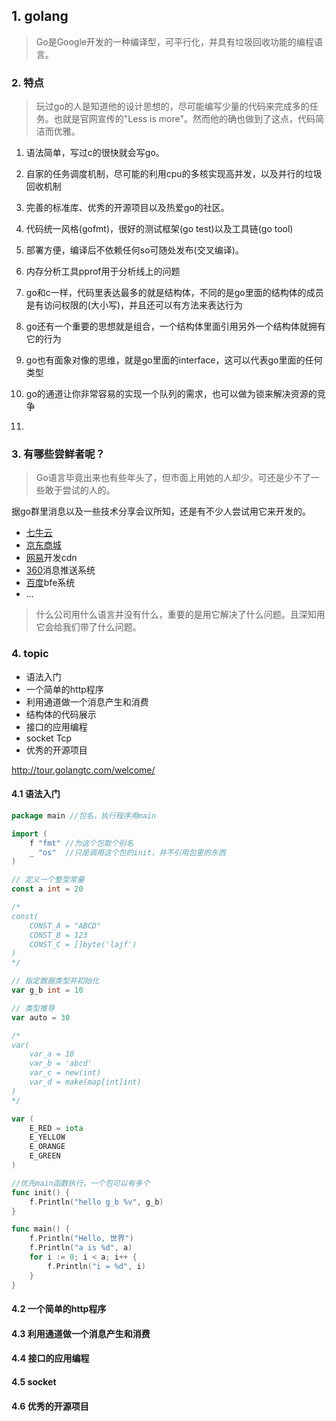 ## 1. golang

> Go是Google开发的一种编译型，可平行化，并具有垃圾回收功能的编程语言。

### 2. 特点

> 玩过go的人是知道他的设计思想的，尽可能编写少量的代码来完成多的任务。也就是官网宣传的"Less is more"。然而他的确也做到了这点，代码简洁而优雅。

1. 语法简单，写过c的很快就会写go。

2. 自家的任务调度机制，尽可能的利用cpu的多核实现高并发，以及并行的垃圾回收机制

3. 完善的标准库、优秀的开源项目以及热爱go的社区。

4. 代码统一风格(gofmt)，很好的测试框架(go test)以及工具链(go tool)

5. 部署方便，编译后不依赖任何so可随处发布(交叉编译)。

6. 内存分析工具pprof用于分析线上的问题

7. go和c一样，代码里表达最多的就是结构体，不同的是go里面的结构体的成员是有访问权限的(大小写)，并且还可以有方法来表达行为

8. go还有一个重要的思想就是组合，一个结构体里面引用另外一个结构体就拥有它的行为

9. go也有面象对像的思维，就是go里面的interface，这可以代表go里面的任何类型

10. go的通道让你非常容易的实现一个队列的需求，也可以做为锁来解决资源的竞争

11. 

### 3. 有哪些尝鲜者呢？

>  Go语言毕竟出来也有些年头了，但市面上用她的人却少。可还是少不了一些敢于尝试的人的。

据go群里消息以及一些技术分享会议所知，还是有不少人尝试用它来开发的。
- [七牛云](http://www.qiniu.com/)
- [京东商城](http://www.jd.com/)
- [网易]()开发cdn
- [360]()消息推送系统
- [百度]()bfe系统
- ...

> 什么公司用什么语言并没有什么，重要的是用它解决了什么问题。且深知用它会给我们带了什么问题。


### 4. topic

- 语法入门
- 一个简单的http程序
- 利用通道做一个消息产生和消费
- 结构体的代码展示
- 接口的应用编程
- socket Tcp
- 优秀的开源项目

http://tour.golangtc.com/welcome/
#### 4.1 语法入门

```go
package main //包名，执行程序用main

import (
	f "fmt" //为这个包取个别名
	_ "os"  //只是调用这个包的init，并不引用包里的东西
)

// 定义一个整型常量
const a int = 20

/*
const(
	CONST_A = "ABCD"
	CONST_B = 123
	CONST_C = []byte('lajf')
)
*/

// 指定数据类型并初始化
var g_b int = 10

// 类型推导
var auto = 30

/*
var(
    var_a = 10
	var_b = 'abcd'
	var_c = new(int)
	var_d = make(map[int]int)
)
*/

var (
	E_RED = iota
	E_YELLOW
	E_ORANGE
	E_GREEN
)

//优先main函数执行，一个包可以有多个
func init() {
	f.Println("hello g_b %v", g_b)
}

func main() {
	f.Println("Hello, 世界")
	f.Println("a is %d", a)
	for i := 0; i < a; i++ {
		f.Println("i = %d", i)
	}
}

```

#### 4.2 一个简单的http程序


#### 4.3 利用通道做一个消息产生和消费

#### 4.4 接口的应用编程

#### 4.5 socket 

#### 4.6 优秀的开源项目

